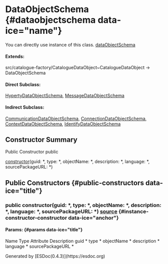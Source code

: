 DataObjectSchema {#dataobjectschema data-ice="name"}
================

<div class="instance-docs" data-ice="instanceDocs">

<span>You can directly use instance of this class.</span> <span
data-ice="instanceDoc"><span>[dataObjectSchema](../../../variable/index.html#static-variable-dataObjectSchema)</span></span>

</div>

<div class="flat-list" data-ice="extendsChain">

#### Extends:

<div>

<span>src/catalogue-factory/CatalogueDataObject\~CatalogueDataObject</span>
→ DataObjectSchema

</div>

</div>

<div class="flat-list" data-ice="directSubclass">

#### Direct Subclass:

<div>

<span>[HypertyDataObjectSchema](../../../class/src/catalogue-factory/DataObjectSchema.js~HypertyDataObjectSchema.html)</span>,
<span>[MessageDataObjectSchema](../../../class/src/catalogue-factory/DataObjectSchema.js~MessageDataObjectSchema.html)</span>

</div>

</div>

<div class="flat-list" data-ice="indirectSubclass">

#### Indirect Subclass:

<div>

<span>[CommunicationDataObjectSchema](../../../class/src/catalogue-factory/DataObjectSchema.js~CommunicationDataObjectSchema.html)</span>,
<span>[ConnectionDataObjectSchema](../../../class/src/catalogue-factory/DataObjectSchema.js~ConnectionDataObjectSchema.html)</span>,
<span>[ContextDataObjectSchema](../../../class/src/catalogue-factory/DataObjectSchema.js~ContextDataObjectSchema.html)</span>,
<span>[IdentifyDataObjectSchema](../../../class/src/catalogue-factory/DataObjectSchema.js~IdentifyDataObjectSchema.html)</span>

</div>

</div>

</div>
<div data-ice="constructorSummary">

Constructor Summary
-------------------

Public Constructor <span class="access" data-ice="access">public</span>
<span class="override" data-ice="override"></span>
<div>

<span
data-ice="name"><span>[constructor](../../../class/src/catalogue-factory/DataObjectSchema.js~DataObjectSchema.html#instance-constructor-constructor)</span></span><span
data-ice="signature">(guid: <span>\*</span>, type: <span>\*</span>,
objectName: <span>\*</span>, description: <span>\*</span>, language:
<span>\*</span>, sourcePackageURL: <span>\*</span>)</span>

</div>

<div>

</div>

</div>

<div data-ice="constructorDetails">

Public Constructors {#public-constructors data-ice="title"}
-------------------

<div class="detail" data-ice="detail">

### <span class="access" data-ice="access">public</span> <span data-ice="name">constructor</span><span data-ice="signature">(guid: <span>\*</span>, type: <span>\*</span>, objectName: <span>\*</span>, description: <span>\*</span>, language: <span>\*</span>, sourcePackageURL: <span>\*</span>)</span> <span class="right-info"> <span data-ice="source"><span>[source](../../../file/src/catalogue-factory/DataObjectSchema.js.html#lineNumber8)</span></span> </span> {#instance-constructor-constructor data-ice="anchor"}

<div data-ice="properties">

<div data-ice="properties">

#### Params: {#params data-ice="title"}

Name Type Attribute Description guid <span>\*</span> type
<span>\*</span> objectName <span>\*</span> description <span>\*</span>
language <span>\*</span> sourcePackageURL <span>\*</span>

</div>

</div>

</div>

</div>

</div>
Generated by [ESDoc<span
data-ice="esdocVersion">(0.4.3)</span>](https://esdoc.org)
